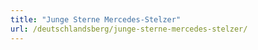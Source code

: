 ```yaml
---
title: "Junge Sterne Mercedes-Stelzer"
url: /deutschlandsberg/junge-sterne-mercedes-stelzer/
---
```

